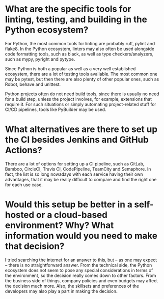 # What are the specific tools for linting, testing, and building in the Python ecosystem?

For Python, the most common tools for linting are probably ruff, pylint and flake8. In the Python ecosystem, linters may also often be used alongside code formatting tools, such as black, as well as type checkers/analyzers, such as mypy, pyright and pytype.

Since Python is both a popular as well as a very well established ecosystem, there are a lot of testing tools available. The most common one may be pytest, but then there are also plenty of other popular ones, such as Robot, behave and unittest.

Python projects often do not need build tools, since there is usually no need for a build step, unless the project involves, for example, extensions that require it. For such situations or simply automating project-related stuff for CI/CD pipelines, tools like PyBuilder may be used.

# What alternatives are there to set up the CI besides Jenkins and GitHub Actions?

There are a lot of options for setting up a CI pipeline, such as GitLab, Bamboo, CircleCI, Travis CI, CodePipeline, TeamCity and Semaphore. In fact, the list is so long nowadays with each service having their own advantages, that it may be really difficult to compare and find the right one for each use case.

# Would this setup be better in a self-hosted or a cloud-based environment? Why? What information would you need to make that decision?

I tried searching the internet for an answer to this, but – as one may expect – there is no straightforward answer. From the technical side, the Python ecosystem does not seem to pose any special considerations in terms of the environment, so the decision really comes down to other factors. From the business side of things, company policies and even budgets may affect the decision much more. Also, the skillsets and preferences of the developers may also play a part in making the decision.
